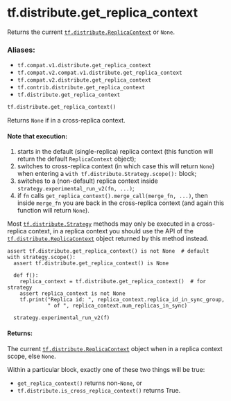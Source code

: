 <div itemscope itemtype="http://developers.google.com/ReferenceObject">
<meta itemprop="name" content="tf.distribute.get_replica_context" />
<meta itemprop="path" content="Stable" />
</div>

# tf.distribute.get_replica_context

Returns the current <a href="../../tf/distribute/ReplicaContext.md"><code>tf.distribute.ReplicaContext</code></a> or `None`.

### Aliases:

* `tf.compat.v1.distribute.get_replica_context`
* `tf.compat.v2.compat.v1.distribute.get_replica_context`
* `tf.compat.v2.distribute.get_replica_context`
* `tf.contrib.distribute.get_replica_context`
* `tf.distribute.get_replica_context`

``` python
tf.distribute.get_replica_context()
```

<!-- Placeholder for "Used in" -->

Returns `None` if in a cross-replica context.

#### Note that execution:



1. starts in the default (single-replica) replica context (this function
   will return the default `ReplicaContext` object);
2. switches to cross-replica context (in which case this will return
   `None`) when entering a `with tf.distribute.Strategy.scope():` block;
3. switches to a (non-default) replica context inside
   `strategy.experimental_run_v2(fn, ...)`;
4. if `fn` calls `get_replica_context().merge_call(merge_fn, ...)`, then
   inside `merge_fn` you are back in the cross-replica context (and again
   this function will return `None`).

Most <a href="../../tf/distribute/Strategy.md"><code>tf.distribute.Strategy</code></a> methods may only be executed in
a cross-replica context, in a replica context you should use the
API of the <a href="../../tf/distribute/ReplicaContext.md"><code>tf.distribute.ReplicaContext</code></a> object returned by this
method instead.

```
assert tf.distribute.get_replica_context() is not None  # default
with strategy.scope():
  assert tf.distribute.get_replica_context() is None

  def f():
    replica_context = tf.distribute.get_replica_context()  # for strategy
    assert replica_context is not None
    tf.print("Replica id: ", replica_context.replica_id_in_sync_group,
             " of ", replica_context.num_replicas_in_sync)

  strategy.experimental_run_v2(f)
```

#### Returns:

The current <a href="../../tf/distribute/ReplicaContext.md"><code>tf.distribute.ReplicaContext</code></a> object when in a replica context
scope, else `None`.

Within a particular block, exactly one of these two things will be true:

* `get_replica_context()` returns non-`None`, or
* `tf.distribute.is_cross_replica_context()` returns True.
